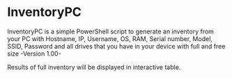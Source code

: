 # InventoryPC
InventoryPC is a simple PowerShell script to generate an inventory from your PC with Hostname, IP, Username, OS, RAM, Serial number, Model, SSID, Password and all drives that you have in your device with full and free size -Version 1.00-

Results of full inventory will be displayed in interactive table.
